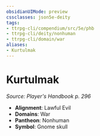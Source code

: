 ```yaml
---
obsidianUIMode: preview
cssclasses: json5e-deity
tags:
- ttrpg-cli/compendium/src/5e/phb
- ttrpg-cli/deity/nonhuman
- ttrpg-cli/domain/war
aliases: 
- Kurtulmak
---
```

# Kurtulmak
*Source: Player's Handbook p. 296* 

- **Alignment**: Lawful Evil
- **Domains**: War
- **Pantheon**: Nonhuman
- **Symbol**: Gnome skull